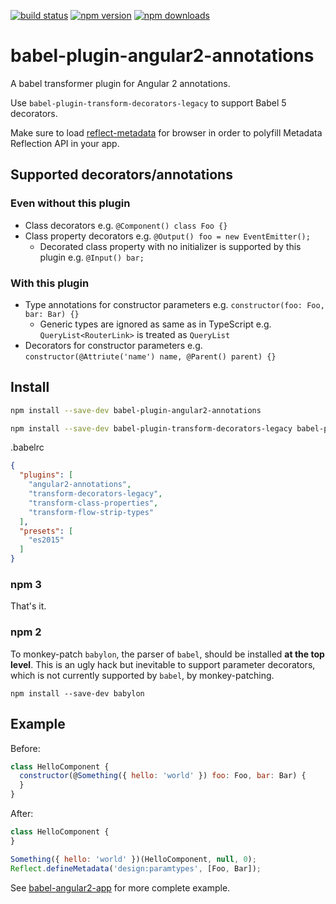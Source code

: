 [![build status](https://img.shields.io/travis/shuhei/babel-plugin-angular2-annotations/master.svg)](https://travis-ci.org/shuhei/babel-plugin-angular2-annotations)
[![npm version](https://img.shields.io/npm/v/babel-plugin-angular2-annotations.svg)](https://www.npmjs.org/package/babel-plugin-angular2-annotations)
[![npm downloads](https://img.shields.io/npm/dm/babel-plugin-angular2-annotations.svg)](https://www.npmjs.org/package/babel-plugin-angular2-annotations)

# babel-plugin-angular2-annotations

A babel transformer plugin for Angular 2 annotations.

Use `babel-plugin-transform-decorators-legacy` to support Babel 5 decorators.

Make sure to load [reflect-metadata](https://github.com/rbuckton/ReflectDecorators) for browser in order to polyfill Metadata Reflection API in your app.

## Supported decorators/annotations

### Even without this plugin

- Class decorators e.g. `@Component() class Foo {}`
- Class property decorators e.g. `@Output() foo = new EventEmitter();`
  - Decorated class property with no initializer is supported by this plugin e.g. `@Input() bar;`

### With this plugin

- Type annotations for constructor parameters e.g. `constructor(foo: Foo, bar: Bar) {}`
  - Generic types are ignored as same as in TypeScript e.g. `QueryList<RouterLink>` is treated as `QueryList`
- Decorators for constructor parameters e.g. `constructor(@Attriute('name') name, @Parent() parent) {}`

## Install

```sh
npm install --save-dev babel-plugin-angular2-annotations
```

```sh
npm install --save-dev babel-plugin-transform-decorators-legacy babel-plugin-transform-class-properties babel-plugin-transform-flow-strip-types babel-preset-es2015
```

.babelrc

```json
{
  "plugins": [
    "angular2-annotations",
    "transform-decorators-legacy",
    "transform-class-properties",
    "transform-flow-strip-types"
  ],
  "presets": [
    "es2015"
  ]
}
```

### npm 3

That's it.

### npm 2

To monkey-patch `babylon`, the parser of `babel`, should be installed **at the top level**. This is an ugly hack but inevitable to support parameter decorators, which is not currently supported by `babel`, by monkey-patching.

```
npm install --save-dev babylon
```

## Example

Before:

```js
class HelloComponent {
  constructor(@Something({ hello: 'world' }) foo: Foo, bar: Bar) {
  }
}
```

After:

```js
class HelloComponent {
}

Something({ hello: 'world' })(HelloComponent, null, 0);
Reflect.defineMetadata('design:paramtypes', [Foo, Bar]);
```

See [babel-angular2-app](https://github.com/shuhei/babel-angular2-app) for more complete example.
